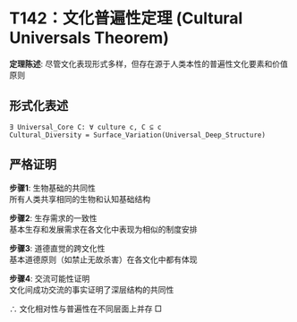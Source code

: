 # T142：文化普遍性定理 (Cultural Universals Theorem)  

**定理陈述**: 尽管文化表现形式多样，但存在源于人类本性的普遍性文化要素和价值原则  

## 形式化表述  
```
∃ Universal_Core C: ∀ culture c, C ⊆ c  
Cultural_Diversity = Surface_Variation(Universal_Deep_Structure)  
```

## 严格证明  

**步骤1**: 生物基础的共同性  
所有人类共享相同的生物和认知基础结构  

**步骤2**: 生存需求的一致性  
基本生存和发展需求在各文化中表现为相似的制度安排  

**步骤3**: 道德直觉的跨文化性  
基本道德原则（如禁止无故杀害）在各文化中都有体现  

**步骤4**: 交流可能性证明  
文化间成功交流的事实证明了深层结构的共同性  

∴ 文化相对性与普遍性在不同层面上并存 □  